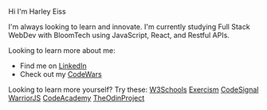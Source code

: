 Hi I'm Harley Eiss

I'm always looking to learn and innovate.
I'm currently studying Full Stack WebDev with BloomTech using JavaScript, React, and Restful APIs.

Looking to learn more about me: 
- Find me on [LinkedIn](https://www.linkedin.com/in/eisshd/)
- Check out my [CodeWars](https://www.codewars.com/users/eisshd)

Looking to learn more yourself? Try these:
[W3Schools](https://www.w3schools.com/js/DEFAULT.asp)
[Exercism](https://exercism.org)
[CodeSignal](https://app.codesignal.com)
[WarriorJS](https://warriorjs.com/)
[CodeAcademy](https://www.codecademy.com/)
[TheOdinProject](https://www.theodinproject.com/)
<!--
**eisshd/eisshd** is a ✨ _special_ ✨ repository because its `README.md` (this file) appears on your GitHub profile.

Here are some ideas to get you started:

- 🔭 I’m currently working on ...
- 🌱 I’m currently learning ...
- 👯 I’m looking to collaborate on ...
- 🤔 I’m looking for help with ...
- 💬 Ask me about ...
- 📫 How to reach me: ...
- 😄 Pronouns: ...
- ⚡ Fun fact: ...
-->

